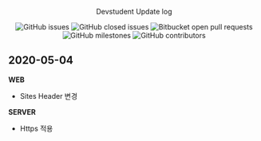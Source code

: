 <p align="center">
Devstudent Update log
</p>


<p align="center">
<img alt="GitHub issues" src="https://img.shields.io/github/issues-raw/22hours/devstudent?style=flat-square">
  <img alt="GitHub closed issues" src="https://img.shields.io/github/issues-closed-raw/22hours/devstudent?style=flat-square">
<img alt="Bitbucket open pull requests" src="https://img.shields.io/bitbucket/pr-raw/22hours/devstudent?style=flat-square">
<img alt="GitHub milestones" src="https://img.shields.io/github/milestones/all/22hours/devstudent?style=flat-square">
  <img alt="GitHub contributors" src="https://img.shields.io/github/contributors/22hours/devstudent?style=flat-square">
</p>

## 2020-05-04

**WEB**
- Sites Header 변경

**SERVER**
- Https 적용
